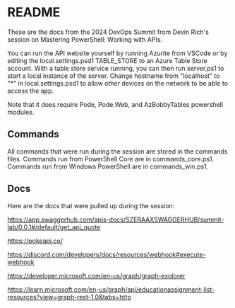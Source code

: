 # README

These are the docs from the 2024 DevOps Summit from Devin Rich's session on Mastering PowerShell: Working with APIs.

You can run the API website yourself by running Azurite from VSCode or by editing the local.settings.psd1 TABLE_STORE to an Azure Table Store account. With a table store service running, you can then run server.ps1 to start a local instance of the server. Change hostname from "localhost" to "*" in local.settings.psd1 to allow other devices on the network to be able to access the app.

Note that it does require Pode, Pode.Web, and AzBobbyTables powershell modules.

## Commands

All commands that were run during the session are stored in the commands files. Commands run from PowerShell Core are in commands_core.ps1. Commands run from Windows PowerShell are in commands_win.ps1.

## Docs

Here are the docs that were pulled up during the session:

<https://app.swaggerhub.com/apis-docs/SZERAAXSWAGGERHUB/summit-lab/0.0.1#/default/get_api_quote>

<https://pokeapi.co/>

<https://discord.com/developers/docs/resources/webhook#execute-webhook>

<https://developer.microsoft.com/en-us/graph/graph-explorer>

<https://learn.microsoft.com/en-us/graph/api/educationassignment-list-resources?view=graph-rest-1.0&tabs=http>
